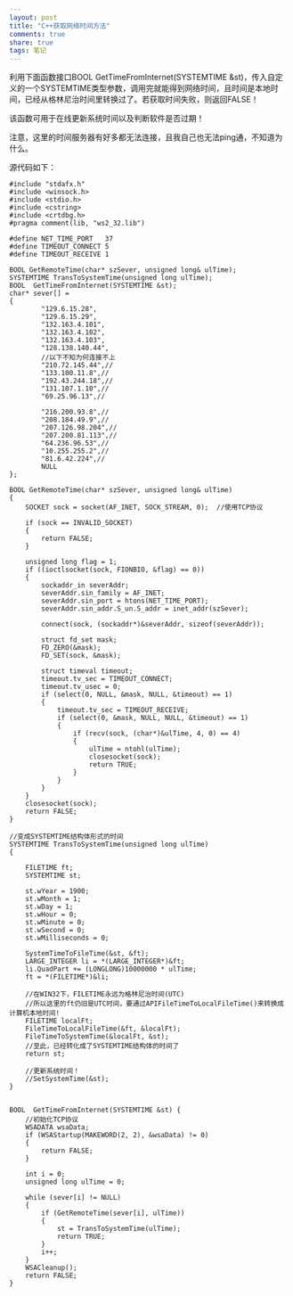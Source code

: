 ```yaml
---
layout: post
title: "C++获取网络时间方法" 
comments: true
share: true
tags: 笔记
---
```



利用下面函数接口BOOL  GetTimeFromInternet(SYSTEMTIME &st)，传入自定义的一个SYSTEMTIME类型参数，调用完就能得到网络时间，且时间是本地时间，已经从格林尼治时间里转换过了。若获取时间失败，则返回FALSE！

该函数可用于在线更新系统时间以及判断软件是否过期！

注意，这里的时间服务器有好多都无法连接，且我自己也无法ping通，不知道为什么。

源代码如下：


	#include "stdafx.h"
	#include <winsock.h>
	#include <stdio.h>
	#include <cstring>
	#include <crtdbg.h>
	#pragma comment(lib, "ws2_32.lib")
	
	#define NET_TIME_PORT	37
	#define TIMEOUT_CONNECT 5
	#define TIMEOUT_RECEIVE	1
	
	BOOL GetRemoteTime(char* szSever, unsigned long& ulTime);
	SYSTEMTIME TransToSystemTime(unsigned long ulTime);
	BOOL  GetTimeFromInternet(SYSTEMTIME &st);
	char* sever[] =
	{
			"129.6.15.28",
			"129.6.15.29",
			"132.163.4.101",
			"132.163.4.102",
			"132.163.4.103",
			"128.138.140.44",
		    //以下不知为何连接不上
			"210.72.145.44",//
			"133.100.11.8",//
			"192.43.244.18",//
			"131.107.1.10",//
			"69.25.96.13",//

			"216.200.93.8",//
			"208.184.49.9",//
			"207.126.98.204",//
			"207.200.81.113",//
			"64.236.96.53",//
			"10.255.255.2",//
			"81.6.42.224",//
			NULL
	};
	
	BOOL GetRemoteTime(char* szSever, unsigned long& ulTime)
	{
		SOCKET sock = socket(AF_INET, SOCK_STREAM, 0);	//使用TCP协议
	
		if (sock == INVALID_SOCKET)
		{
			return FALSE;
		}
	
		unsigned long flag = 1;
		if ((ioctlsocket(sock, FIONBIO, &flag) == 0))
		{
			sockaddr_in severAddr;
			severAddr.sin_family = AF_INET;
			severAddr.sin_port = htons(NET_TIME_PORT);
			severAddr.sin_addr.S_un.S_addr = inet_addr(szSever);
	
			connect(sock, (sockaddr*)&severAddr, sizeof(severAddr));
	
			struct fd_set mask;
			FD_ZERO(&mask);
			FD_SET(sock, &mask);
	
			struct timeval timeout;
			timeout.tv_sec = TIMEOUT_CONNECT;
			timeout.tv_usec = 0;
			if (select(0, NULL, &mask, NULL, &timeout) == 1)
			{
				timeout.tv_sec = TIMEOUT_RECEIVE;
				if (select(0, &mask, NULL, NULL, &timeout) == 1)
				{
					if (recv(sock, (char*)&ulTime, 4, 0) == 4)
					{
						ulTime = ntohl(ulTime);
						closesocket(sock);
						return TRUE;
					}
				}
			}
		}
		closesocket(sock);
		return FALSE;
	}
	
	//变成SYSTEMTIME结构体形式的时间
	SYSTEMTIME TransToSystemTime(unsigned long ulTime)
	{
	
		FILETIME ft;
		SYSTEMTIME st;
	
		st.wYear = 1900;
		st.wMonth = 1;
		st.wDay = 1;
		st.wHour = 0;
		st.wMinute = 0;
		st.wSecond = 0;
		st.wMilliseconds = 0;
	
		SystemTimeToFileTime(&st, &ft);
		LARGE_INTEGER li = *(LARGE_INTEGER*)&ft;
		li.QuadPart += (LONGLONG)10000000 * ulTime;
		ft = *(FILETIME*)&li;
	
		//在WIN32下，FILETIME永远为格林尼治时间(UTC)
		//所以这里的ft仍旧是UTC时间，要通过APIFileTimeToLocalFileTime()来转换成计算机本地时间!
		FILETIME localFt;
		FileTimeToLocalFileTime(&ft, &localFt);
		FileTimeToSystemTime(&localFt, &st);
		//至此，已经转化成了SYSTEMTIME结构体的时间了
		return st;
	
		//更新系统时间！
		//SetSystemTime(&st);
	}
	
	
	BOOL  GetTimeFromInternet(SYSTEMTIME &st) {
		//初始化TCP协议
		WSADATA wsaData;
		if (WSAStartup(MAKEWORD(2, 2), &wsaData) != 0)
		{
			return FALSE;
		}
	
		int i = 0;
		unsigned long ulTime = 0;
	
		while (sever[i] != NULL)
		{
			if (GetRemoteTime(sever[i], ulTime))
			{
				st = TransToSystemTime(ulTime);
				return TRUE;
			}
			i++;
		}
		WSACleanup();
		return FALSE;
	}

